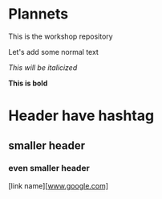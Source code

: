 # Plannets
This is the workshop repository


Let's add some normal text

*This will be italicized*

**This is bold**

# Header have hashtag

## smaller header

### even smaller header

[link name][www.google.com]
